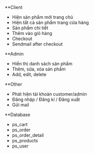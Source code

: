 **Client
- Hiện sản phẩm mới trang chủ
- Hiện tất cả sản phẩm trang cửa hàng
- Sản phẩm chi tiết
- Thêm vào giỏ hàng
- Checkout
- Sendmail after checkout

**Admin
- Hiển thị danh sách sản phẩm
- Thêm, sửa, xóa sản phẩm
- Add, edit, delete 

**Other
- Phát hiện tài khoản customer/admin
- Đăng nhập / Đăng kí / Đăng xuất
- Gửi mail

**Database
- ps_cart
- ps_order
- ps_order_detail
- ps_products
- ps_user